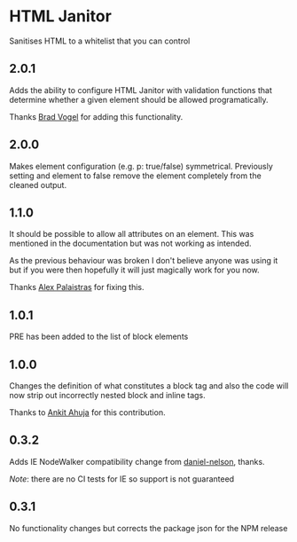 # HTML Janitor

Sanitises HTML to a whitelist that you can control

## 2.0.1

Adds the ability to configure HTML Janitor with validation functions that determine whether a given element should be allowed programatically.

Thanks [Brad Vogel](https://github.com/bradvogel) for adding this functionality.

## 2.0.0

Makes element configuration (e.g. p: true/false) symmetrical. Previously setting and element to false remove the element completely from the cleaned output.

## 1.1.0

It should be possible to allow all attributes on an element. This was mentioned in the documentation but was not working as intended.

As the previous behaviour was broken I don't believe anyone was using it but if you were then hopefully it will just magically work for you now.

Thanks [Alex Palaistras](https://github.com/deuill) for fixing this.

## 1.0.1

PRE has been added to the list of block elements

## 1.0.0

Changes the definition of what constitutes a block tag and also the code will now strip out incorrectly nested block and inline tags.

Thanks to [Ankit Ahuja](https://github.com/ankit) for this contribution.

## 0.3.2

Adds IE NodeWalker compatibility change from [daniel-nelson](https://github.com/daniel-nelson), thanks.

*Note*: there are no CI tests for IE so support is not guaranteed

## 0.3.1

No functionality changes but corrects the package json for the NPM release